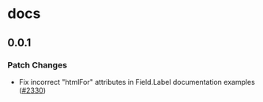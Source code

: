 # docs

## 0.0.1

### Patch Changes

- Fix incorrect "htmlFor" attributes in Field.Label documentation examples ([#2330](https://github.com/huntabyte/shadcn-svelte/pull/2330))
